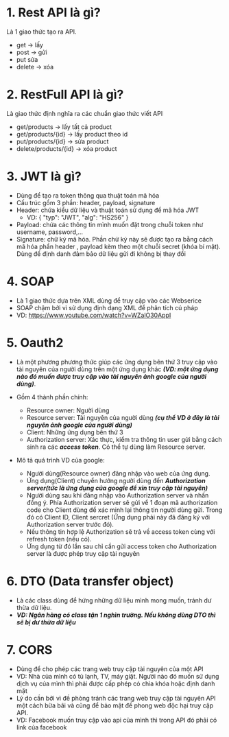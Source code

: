 # 1. Rest API là gì?
Là 1 giao thức tạo ra API. 
 - get -> lấy
 - post -> gửi
 - put sửa
 - delete -> xóa

# 2. RestFull API là gì?
Là giao thức định nghĩa ra các chuẩn giao thức viết API
 - get/products -> lấy tất cả product
 - get/products/{id} -> lấy product theo id
 - put/products/{id} -> sửa product
 - delete/products/{id} -> xóa product

# 3. JWT là gì?
- Dùng để tạo ra token thông qua thuật toán mã hóa
- Cấu trúc gồm 3 phần: header, payload, signature
- Header: chứa kiểu dữ liệu và thuật toán sử dụng để mã hóa JWT
  - VD: { "typ": "JWT", "alg": "HS256" }
- Payload: chứa các thông tin mình muốn đặt trong chuỗi token như username, password,...
- Signature: chữ ký mã hóa. Phần chử ký này sẽ được tạo ra bằng cách mã hóa phần header , payload kèm theo một chuỗi secret (khóa bí mật). Dùng để định danh đảm bảo dữ liệu gửi đi không bị thay đổi

# 4. SOAP
- Là 1 giao thức dựa trên XML dùng để truy cập vào các Webserice
- SOAP chậm bởi vì sử dụng định dạng XML để phân tích cú pháp
- VD: https://www.youtube.com/watch?v=WZalO30AppI

# 5. Oauth2
- Là một phương phương thức giúp các ứng dụng bên thứ 3 truy cập vào tài nguyên của người dùng trên một ứng dụng khác ***(VD: một ứng dụng nào đó muốn được truy cập vào tài nguyên ảnh google của người dùng)***.
- Gồm 4 thành phần chính: 
  - Resource owner: Người dùng
  - Resource server:  Tài nguyên của người dùng ***(cụ thể VD ở đây là tài nguyên ảnh google của người dùng)***
  - Client: Những ứng dụng bên thứ 3
  - Authorization server: Xác thực, kiểm tra thông tin user gửi bằng cách sinh ra các ***access token***. Có thể tự dùng làm Resource server.

- Mô tả quá trình VD của google:
  - Người dùng(Resource owner) đăng nhập vào web của ứng dụng.
  - Ứng dụng(Client) chuyển hướng người dùng đến ***Authorization server(tức là ứng dụng của google để xin truy cập tài nguyên)***
  - Người dùng sau khi đăng nhập vào Authorization server và nhấn đồng ý. Phía Authorization server sẽ gửi về 1 đoạn mã authorization code cho Client dùng để xác minh lại thông tin người dùng gửi. Trong đó có Client ID, Client sercret (Ứng dụng phải này đã đăng ký với Authorization server trước đó).
  - Nếu thông tin hợp lệ Authorization sẽ trả về access token cùng với refresh token (nếu có).
  - Ứng dụng từ đó lần sau chỉ cần gửi access token cho Authorization server là được phép truy cập tài nguyên

# 6. DTO (Data transfer object)
- Là các class dùng để hứng những dữ liệu mình mong muốn, tránh dư thừa dữ liệu. 
- ***VD: Ngân hàng có class tận 1 nghìn trường. Nếu không dùng DTO thì sẽ bị dư thừa dữ liệu***

# 7. CORS
- Dùng để cho phép các trang web truy cập tài nguyên của một API
- VD: Nhà của mình có tủ lạnh, TV, máy giặt. Người nào đó muốn sử dụng dịch vụ của mình thì phải được cấp phép có chìa khóa hoặc định danh mặt
- Lý do cần bởi vì đề phòng tránh các trang web truy cập tài nguyên API một cách bừa bãi và cũng để bảo mật đề phong web độc hại truy cập API.
- VD: Facebook muốn truy cập vào api của mình thì trong API đó phải có link của facebook
